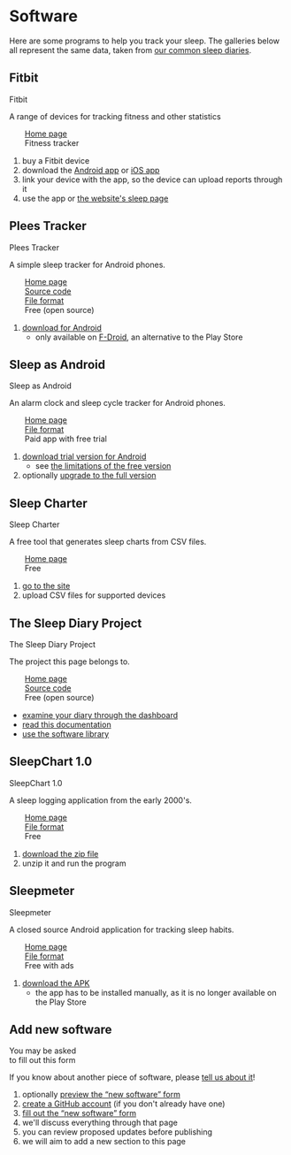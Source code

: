 # Software

<!--

  DO NOT EDIT THIS FILE DIRECTLY

  See https://github.com/sleepdiary/resources/blob/main/bin/generate-from-resources.js

 -->

Here are some programs to help you track your sleep.  The galleries below all represent the same data, taken from [our common sleep diaries](https://sleepdiary.github.io/resources/common_sleep_diaries/).

## Fitbit

<ImageFrame :classes="['reactive']" link="https://www.fitbit.com/" base="" thumb="/../resources/thumbs/Fitbit.jpg">
  Fitbit
</ImageFrame>

A range of devices for tracking fitness and other statistics

<div><span class="software-key fas fa-link"></span><a href="https://www.fitbit.com/">Home page</a></div>
<div><span class="software-key fas fa-money-check-dollar"></span>Fitness tracker</div>
<div><span class="software-key fas fa-computer"></span><span class="software-value fas fa-clock" title="Watch"></span><span class="software-value fas fa-globe" title="Website"></span><span class="software-value fas fa-brands fa-apple" title="Ios"></span><span class="software-value fas fa-brands fa-android" title="Android"></span></div>

<ShowOnClick>

<template v-slot:header>

#### Procedure

</template>

1. buy a Fitbit device
2. download the [Android app](https://play.google.com/store/apps/details?id=com.fitbit.FitbitMobile&hl=en_GB&gl=US) or [iOS app](https://apps.apple.com/us/app/fitbit-health-fitness/id462638897)
3. link your device with the app, so the device can upload reports through it
4. use the app or [the website's sleep page](https://www.fitbit.com/sleep)

</ShowOnClick>

## Plees Tracker

<ImageFrame :classes="['reactive']" link="https://vmiklos.hu/plees-tracker/" base="" thumb="/../resources/thumbs/Plees Tracker.jpg">
  Plees Tracker
</ImageFrame>

A simple sleep tracker for Android phones.

<div><span class="software-key fas fa-link"></span><a href="https://vmiklos.hu/plees-tracker/">Home page</a></div>
<div><span class="software-key fas fa-code"></span><a href="https://github.com/vmiklos/plees-tracker">Source code</a></div>
<div><span class="software-key fas fa-file-code"></span><a href="/core/src/PleesTracker/">File format</a></div>
<div><span class="software-key fas fa-money-check-dollar"></span>Free (open source)</div>
<div><span class="software-key fas fa-computer"></span><span class="software-value fas fa-brands fa-android" title="Android"></span></div>

<ShowOnClick>

<template v-slot:header>

#### Procedure

</template>

1. [download for Android](https://f-droid.org/en/packages/hu.vmiklos.plees_tracker/)
   * only available on [F-Droid](https://f-droid.org/), an alternative to the Play Store

</ShowOnClick>

<div style="clear:both"></div>

<ShowOnClick>

<template v-slot:header>

#### Gallery

</template>

<ImageGallery :images='[{"title":"Simple","thumb":"/resources/thumbs/Plees Tracker/Length/simple.jpg","url":"/resources/images/Plees Tracker/Length/simple.png","display_name":"Length: Simple","short_name":"Simple"},{"title":"Weekday alarm","thumb":"/resources/thumbs/Plees Tracker/Length/weekday_alarm.jpg","url":"/resources/images/Plees Tracker/Length/weekday_alarm.png","display_name":"Length: Weekday alarm","short_name":"Weekday alarm"},{"title":"DSPD","thumb":"/resources/thumbs/Plees Tracker/Length/dspd.jpg","url":"/resources/images/Plees Tracker/Length/dspd.png","display_name":"Length: DSPD","short_name":"DSPD"},{"title":"Non-24","thumb":"/resources/thumbs/Plees Tracker/Length/non-24.jpg","url":"/resources/images/Plees Tracker/Length/non-24.png","display_name":"Length: Non-24","short_name":"Non-24"},{"title":"Simple","thumb":"/resources/thumbs/Plees Tracker/Start time/simple.jpg","url":"/resources/images/Plees Tracker/Start time/simple.png","display_name":"Start time: Simple","short_name":"Simple"},{"title":"Weekday alarm","thumb":"/resources/thumbs/Plees Tracker/Start time/weekday_alarm.jpg","url":"/resources/images/Plees Tracker/Start time/weekday_alarm.png","display_name":"Start time: Weekday alarm","short_name":"Weekday alarm"},{"title":"DSPD","thumb":"/resources/thumbs/Plees Tracker/Start time/dspd.jpg","url":"/resources/images/Plees Tracker/Start time/dspd.png","display_name":"Start time: DSPD","short_name":"DSPD"},{"title":"Non-24","thumb":"/resources/thumbs/Plees Tracker/Start time/non-24.jpg","url":"/resources/images/Plees Tracker/Start time/non-24.png","display_name":"Start time: Non-24","short_name":"Non-24"}]'/>

</ShowOnClick>

## Sleep as Android

<ImageFrame :classes="['reactive']" link="https://sleep.urbandroid.org/" base="" thumb="/../resources/thumbs/Sleep as Android.jpg">
  Sleep as Android
</ImageFrame>

An alarm clock and sleep cycle tracker for Android phones.

<div><span class="software-key fas fa-link"></span><a href="https://sleep.urbandroid.org/">Home page</a></div>
<div><span class="software-key fas fa-file-code"></span><a href="/core/src/SleepAsAndroid/">File format</a></div>
<div><span class="software-key fas fa-money-check-dollar"></span>Paid app with free trial</div>
<div><span class="software-key fas fa-computer"></span><span class="software-value fas fa-brands fa-android" title="Android"></span></div>

<ShowOnClick>

<template v-slot:header>

#### Procedure

</template>

1. [download trial version for Android](https://play.google.com/store/apps/details?id=com.urbandroid.sleep&hl=en_GB&gl=US)
   * see [the limitations of the free version](https://docs.sleep.urbandroid.org/general/plan.html#free-sleep-as-android)
2. optionally [upgrade to the full version](https://docs.sleep.urbandroid.org/general/plan.html#full-sleep-as-android)

</ShowOnClick>

## Sleep Charter

<ImageFrame :classes="['reactive']" link="https://sleepcharter.z13.web.core.windows.net/" base="" thumb="/../resources/thumbs/SleepCharter.jpg">
  Sleep Charter
</ImageFrame>

A free tool that generates sleep charts from CSV files.

<div><span class="software-key fas fa-link"></span><a href="https://sleepcharter.z13.web.core.windows.net/">Home page</a></div>
<div><span class="software-key fas fa-money-check-dollar"></span>Free</div>
<div><span class="software-key fas fa-computer"></span><span class="software-value fas fa-globe" title="Website"></span></div>

<ShowOnClick>

<template v-slot:header>

#### Procedure

</template>

1. [go to the site](https://sleepcharter.z13.web.core.windows.net/)
2. upload CSV files for supported devices

</ShowOnClick>

<div style="clear:both"></div>

<ShowOnClick>

<template v-slot:header>

#### Gallery

</template>

<ImageGallery :images='[{"title":"Simple","thumb":"/resources/thumbs/SleepCharter/simple.jpg","url":"/resources/images/SleepCharter/simple.png","display_name":"Simple","short_name":"Simple"},{"title":"Weekday alarm","thumb":"/resources/thumbs/SleepCharter/weekday_alarm.jpg","url":"/resources/images/SleepCharter/weekday_alarm.png","display_name":"Weekday alarm","short_name":"Weekday alarm"},{"title":"DSPD","thumb":"/resources/thumbs/SleepCharter/dspd.jpg","url":"/resources/images/SleepCharter/dspd.png","display_name":"DSPD","short_name":"DSPD"},{"title":"Non-24","thumb":"/resources/thumbs/SleepCharter/non-24.jpg","url":"/resources/images/SleepCharter/non-24.png","display_name":"Non-24","short_name":"Non-24"}]'/>

</ShowOnClick>

## The Sleep Diary Project

<ImageFrame :classes="['reactive']" link="https://sleepdiary.github.io/" base="" thumb="/../resources/thumbs/The Sleep Diary Project.jpg">
  The Sleep Diary Project
</ImageFrame>

The project this page belongs to.

<div><span class="software-key fas fa-link"></span><a href="https://sleepdiary.github.io/">Home page</a></div>
<div><span class="software-key fas fa-code"></span><a href="https://github.com/sleepdiary/">Source code</a></div>
<div><span class="software-key fas fa-money-check-dollar"></span>Free (open source)</div>
<div><span class="software-key fas fa-computer"></span><span class="software-value fas fa-globe" title="Website"></span></div>

<ShowOnClick>

<template v-slot:header>

#### Procedure

</template>

* [examine your diary through the dashboard](/dashboard)
* [read this documentation](/docs)
* [use the software library](/core)

</ShowOnClick>

<div style="clear:both"></div>

<ShowOnClick>

<template v-slot:header>

#### Gallery

</template>

<ImageGallery :images='[{"title":"Simple","thumb":"/resources/thumbs/The Sleep Diary Project/Report for doctors/simple.jpg","url":"/resources/images/The Sleep Diary Project/Report for doctors/simple.pdf","display_name":"Simple","short_name":"Simple"},{"title":"Weekday alarm","thumb":"/resources/thumbs/The Sleep Diary Project/Report for doctors/weekday_alarm.jpg","url":"/resources/images/The Sleep Diary Project/Report for doctors/weekday_alarm.pdf","display_name":"Weekday alarm","short_name":"Weekday alarm"},{"title":"DSPD","thumb":"/resources/thumbs/The Sleep Diary Project/Report for doctors/dspd.jpg","url":"/resources/images/The Sleep Diary Project/Report for doctors/dspd.pdf","display_name":"DSPD","short_name":"DSPD"},{"title":"Non-24","thumb":"/resources/thumbs/The Sleep Diary Project/Report for doctors/non-24.jpg","url":"/resources/images/The Sleep Diary Project/Report for doctors/non-24.pdf","display_name":"Non-24","short_name":"Non-24"}]'/>

</ShowOnClick>

## SleepChart 1.0

<ImageFrame :classes="['reactive']" link="https://supermemo.guru/wiki/SleepChart" base="" thumb="/../resources/thumbs/SleepChart1.jpg">
  SleepChart 1.0
</ImageFrame>

A sleep logging application from the early 2000's.

<div><span class="software-key fas fa-link"></span><a href="https://supermemo.guru/wiki/SleepChart">Home page</a></div>
<div><span class="software-key fas fa-file-code"></span><a href="/core/src/SleepChart1/">File format</a></div>
<div><span class="software-key fas fa-money-check-dollar"></span>Free</div>
<div><span class="software-key fas fa-computer"></span><span class="software-value fas fa-brands fa-windows" title="Windows"></span></div>

<ShowOnClick>

<template v-slot:header>

#### Procedure

</template>

1. [download the zip file](http://www.supermemo.org/ftp/sleepchart.zip)
2. unzip it and run the program

</ShowOnClick>

<div style="clear:both"></div>

<ShowOnClick>

<template v-slot:header>

#### Gallery

</template>

<ImageGallery :images='[{"title":"Simple","thumb":"/resources/thumbs/SleepChart1/Sleep log/simple.jpg","url":"/resources/images/SleepChart1/Sleep log/simple.png","display_name":"Sleep log: Simple","short_name":"Simple"},{"title":"Weekday alarm","thumb":"/resources/thumbs/SleepChart1/Sleep log/weekday_alarm.jpg","url":"/resources/images/SleepChart1/Sleep log/weekday_alarm.png","display_name":"Sleep log: Weekday alarm","short_name":"Weekday alarm"},{"title":"DSPD","thumb":"/resources/thumbs/SleepChart1/Sleep log/dspd.jpg","url":"/resources/images/SleepChart1/Sleep log/dspd.png","display_name":"Sleep log: DSPD","short_name":"DSPD"},{"title":"Non-24","thumb":"/resources/thumbs/SleepChart1/Sleep log/non-24.jpg","url":"/resources/images/SleepChart1/Sleep log/non-24.png","display_name":"Sleep log: Non-24","short_name":"Non-24"},{"title":"Simple","thumb":"/resources/thumbs/SleepChart1/Circadian/simple.jpg","url":"/resources/images/SleepChart1/Circadian/simple.png","display_name":"Circadian: Simple","short_name":"Simple"},{"title":"Weekday alarm","thumb":"/resources/thumbs/SleepChart1/Circadian/weekday_alarm.jpg","url":"/resources/images/SleepChart1/Circadian/weekday_alarm.png","display_name":"Circadian: Weekday alarm","short_name":"Weekday alarm"},{"title":"DSPD","thumb":"/resources/thumbs/SleepChart1/Circadian/dspd.jpg","url":"/resources/images/SleepChart1/Circadian/dspd.png","display_name":"Circadian: DSPD","short_name":"DSPD"},{"title":"Non-24","thumb":"/resources/thumbs/SleepChart1/Circadian/non-24.jpg","url":"/resources/images/SleepChart1/Circadian/non-24.png","display_name":"Circadian: Non-24","short_name":"Non-24"},{"title":"Simple","thumb":"/resources/thumbs/SleepChart1/Phase shift/simple.jpg","url":"/resources/images/SleepChart1/Phase shift/simple.png","display_name":"Phase shift: Simple","short_name":"Simple"},{"title":"Weekday alarm","thumb":"/resources/thumbs/SleepChart1/Phase shift/weekday_alarm.jpg","url":"/resources/images/SleepChart1/Phase shift/weekday_alarm.png","display_name":"Phase shift: Weekday alarm","short_name":"Weekday alarm"},{"title":"DSPD","thumb":"/resources/thumbs/SleepChart1/Phase shift/dspd.jpg","url":"/resources/images/SleepChart1/Phase shift/dspd.png","display_name":"Phase shift: DSPD","short_name":"DSPD"},{"title":"Non-24","thumb":"/resources/thumbs/SleepChart1/Phase shift/non-24.jpg","url":"/resources/images/SleepChart1/Phase shift/non-24.png","display_name":"Phase shift: Non-24","short_name":"Non-24"}]'/>

</ShowOnClick>

## Sleepmeter

<ImageFrame :classes="['reactive']" link="https://www.squalllinesoftware.com/?q=node/2" base="" thumb="/../resources/thumbs/Sleepmeter.jpg">
  Sleepmeter
</ImageFrame>

A closed source Android application for tracking sleep habits.

<div><span class="software-key fas fa-link"></span><a href="https://www.squalllinesoftware.com/?q=node/2">Home page</a></div>
<div><span class="software-key fas fa-file-code"></span><a href="/core/src/Sleepmeter/">File format</a></div>
<div><span class="software-key fas fa-money-check-dollar"></span>Free with ads</div>
<div><span class="software-key fas fa-computer"></span><span class="software-value fas fa-brands fa-android" title="Android"></span></div>

<ShowOnClick>

<template v-slot:header>

#### Procedure

</template>

1. [download the APK](https://m.apkpure.com/sleepmeter-free/com.squalllinesoftware.android.applications.sleepmeter.free)
   * the app has to be installed manually, as it is no longer available on the Play Store

</ShowOnClick>

<div style="clear:both"></div>

<ShowOnClick>

<template v-slot:header>

#### Gallery

</template>

<ImageGallery :images='[{"title":"Simple","thumb":"/resources/thumbs/Sleepmeter/simple.jpg","url":"/resources/images/Sleepmeter/simple.png","display_name":"Simple","short_name":"Simple"},{"title":"Weekday alarm","thumb":"/resources/thumbs/Sleepmeter/weekday_alarm.jpg","url":"/resources/images/Sleepmeter/weekday_alarm.png","display_name":"Weekday alarm","short_name":"Weekday alarm"},{"title":"DSPD","thumb":"/resources/thumbs/Sleepmeter/dspd.jpg","url":"/resources/images/Sleepmeter/dspd.png","display_name":"DSPD","short_name":"DSPD"},{"title":"Non-24","thumb":"/resources/thumbs/Sleepmeter/non-24.jpg","url":"/resources/images/Sleepmeter/non-24.png","display_name":"Non-24","short_name":"Non-24"}]'/>

</ShowOnClick>


## Add new software

<ImageFrame :classes="['reactive']" link="https://github.com/sleepdiary/resources/issues/new?assignees=&labels=entities%2Ctriage&template=new-software.yaml&title=%5BNew+software%5D%3A+" thumb="/software/add.png">
  You may be asked<br>to fill out this form
</ImageFrame>

If you know about another piece of software, please [tell us about it](https://github.com/sleepdiary/resources/issues/new?assignees=&labels=entities%2Ctriage&template=new-software.yaml&title=%5BNew+software%5D%3A+)!

<ShowOnClick>

<template v-slot:header>

#### Procedure

</template>

1. optionally [preview the &ldquo;new software&rdquo; form](https://github.com/sleepdiary/resources/blob/main/.github/ISSUE_TEMPLATE/new-software.yaml)
2. [create a GitHub account](https://github.com/signup) (if you don't already have one)
3. [fill out the &ldquo;new software&rdquo; form](https://github.com/sleepdiary/resources/issues/new?assignees=&labels=entities%2Ctriage&template=new-software.yaml&title=%5BNew+software%5D%3A+)
4. we'll discuss everything through that page
5. you can review proposed updates before publishing
6. we will aim to add a new section to this page

</ShowOnClick>

<style>
.software-key,
.software-value {
  display: inline-block;
  margin-top: 1px;
  font-size: 1em;
  text-align: center;
  width: 2em;
}
.software-value {
  width: 1.25em;
}
</style>
